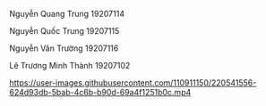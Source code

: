 Nguyễn Quang Trung 19207114

Nguyễn Quốc Trung 19207115

Nguyễn Văn Trường 19207116

Lê Trương Minh Thành 19207102











https://user-images.githubusercontent.com/110911150/220541556-624d93db-5bab-4c6b-b90d-69a4f1251b0c.mp4







